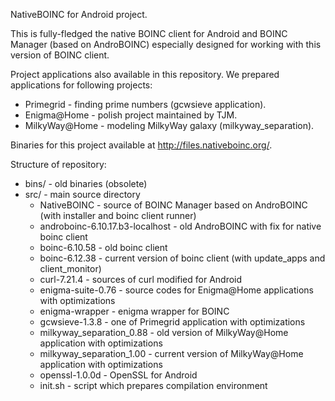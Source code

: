 NativeBOINC for Android project.

This is fully-fledged the native BOINC client for Android and BOINC Manager (based on AndroBOINC)
especially designed for working with this version of BOINC client.

Project applications also available in this repository. We prepared applications for following projects:

* Primegrid - finding prime numbers (gcwsieve application).
* Enigma@Home - polish project maintained by TJM.
* MilkyWay@Home - modeling MilkyWay galaxy (milkyway_separation).

Binaries for this project available at http://files.nativeboinc.org/.

Structure of repository:

* bins/ - old binaries (obsolete)
* src/ - main source directory
  * NativeBOINC - source of BOINC Manager based on AndroBOINC (with installer and boinc client runner)
  * androboinc-6.10.17.b3-localhost - old AndroBOINC with fix for native boinc client
  * boinc-6.10.58 - old boinc client
  * boinc-6.12.38 - current version of boinc client (with update_apps and client_monitor)
  * curl-7.21.4 - sources of curl modified for Android
  * enigma-suite-0.76 - source codes for Enigma@Home applications with optimizations
  * enigma-wrapper - enigma wrapper for BOINC
  * gcwsieve-1.3.8 - one of Primegrid application with optimizations
  * milkyway_separation_0.88 - old version of MilkyWay@Home application with optimizations
  * milkyway_separation_1.00 - current version of MilkyWay@Home application with optimizations
  * openssl-1.0.0d - OpenSSL for Android
  * init.sh - script which prepares compilation environment
